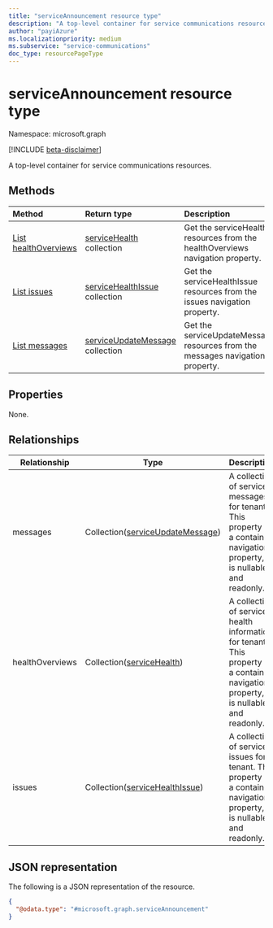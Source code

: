 ```yaml
---
title: "serviceAnnouncement resource type"
description: "A top-level container for service communications resources"
author: "payiAzure"
ms.localizationpriority: medium
ms.subservice: "service-communications"
doc_type: resourcePageType
---
```


# serviceAnnouncement resource type

Namespace: microsoft.graph

[!INCLUDE [beta-disclaimer](../../includes/beta-disclaimer.md)]

A top-level container for service communications resources.

## Methods
|Method|Return type|Description|
|:---|:---|:---|
|[List healthOverviews](../api/serviceannouncement-list-healthoverviews.md)|[serviceHealth](../resources/servicehealth.md) collection|Get the serviceHealth resources from the healthOverviews navigation property.|
|[List issues](../api/serviceannouncement-list-issues.md)|[serviceHealthIssue](../resources/servicehealthissue.md) collection|Get the serviceHealthIssue resources from the issues navigation property.|
|[List messages](../api/serviceannouncement-list-messages.md)|[serviceUpdateMessage](../resources/serviceupdatemessage.md) collection|Get the serviceUpdateMessage resources from the messages navigation property.|

## Properties
None.

## Relationships
|Relationship|Type|Description|
|-|-|-|
|messages|Collection([serviceUpdateMessage](serviceupdatemessage.md))|A collection of service messages for tenant. This property is a contained navigation property, it is nullable and readonly.|
|healthOverviews|Collection([serviceHealth](servicehealth.md))|A collection of service health information for tenant. This property is a contained navigation property, it is nullable and readonly.|
|issues|Collection([serviceHealthIssue](servicehealthissue.md))|A collection of service issues for tenant. This property is a contained navigation property, it is nullable and readonly.|

## JSON representation
The following is a JSON representation of the resource.
<!-- {
  "blockType": "resource",
  "keyProperty": "id",
  "@odata.type": "microsoft.graph.serviceAnnouncement",
  "openType": false
}
-->
``` json
{
  "@odata.type": "#microsoft.graph.serviceAnnouncement"
}
```
